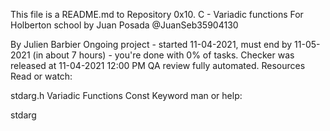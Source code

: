 This file is a README.md to Repository
0x10. C - Variadic functions For Holberton school by Juan Posada @JuanSeb35904130

 By Julien Barbier
  Ongoing project - started 11-04-2021, must end by 11-05-2021 (in about 7 hours) - you're done with 0% of tasks.
   Checker was released at 11-04-2021 12:00 PM
    QA review fully automated.
    Resources
    Read or watch:

stdarg.h
Variadic Functions
Const Keyword
man or help:

stdarg

